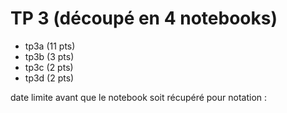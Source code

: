 # TP 3 (découpé en 4 notebooks)

- tp3a (11 pts)
- tp3b (3 pts)
- tp3c (2 pts)
- tp3d (2 pts)

date limite avant que le notebook soit récupéré pour notation :

